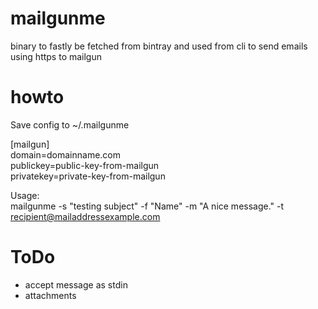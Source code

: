 # mailgunme
binary to fastly be fetched from bintray and used from cli to send emails using https to mailgun

# howto
Save config to ~/.mailgunme

[mailgun]  
domain=domainname.com  
publickey=public-key-from-mailgun  
privatekey=private-key-from-mailgun   

Usage:  
mailgunme -s "testing subject" -f "Name" -m "A nice message." -t recipient@mailaddressexample.com

# ToDo
- accept message as stdin
- attachments
